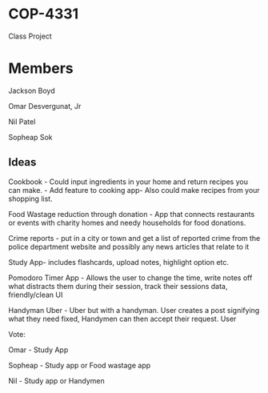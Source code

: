 # COP-4331
Class Project

# Members
Jackson Boyd

Omar Desvergunat, Jr

Nil Patel

Sopheap Sok

Ideas
---------
Cookbook - Could input ingredients in your home and return recipes you can make.
         - Add feature to cooking app- Also could make recipes from your shopping list.

Food Wastage reduction through donation - App that connects restaurants or events with charity homes and needy households for food donations.

Crime reports - put in a city or town and get a list of reported crime from the police department website and possibly any news articles
                that relate to it

Study App- includes flashcards, upload notes, highlight option etc.

Pomodoro Timer App - Allows the user to change the time, write notes off what distracts them during their session, track their sessions data, friendly/clean UI

Handyman Uber - Uber but with a handyman. User creates a post signifying what they need fixed, Handymen can then accept their request. User 

Vote:

Omar - Study App

Sopheap - Study app or Food wastage app

Nil - Study app or Handymen


